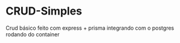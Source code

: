 # CRUD-Simples
Crud básico feito com express + prisma integrando com o postgres rodando do container 
